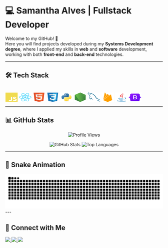 # 💻 Samantha Alves | Fullstack Developer

Welcome to my GitHub! 🚀  
Here you will find projects developed during my **Systems Development degree**, where I applied my skills in **web** and **software** development, working with both **front-end** and **back-end** technologies.

---

## 🛠 Tech Stack
<div style="display: inline_block"><br>
  <img align="center" alt="JavaScript" height="30" width="40" src="https://raw.githubusercontent.com/devicons/devicon/master/icons/javascript/javascript-plain.svg">
  <img align="center" alt="React" height="30" width="40" src="https://raw.githubusercontent.com/devicons/devicon/master/icons/react/react-original.svg">
  <img align="center" alt="HTML5" height="30" width="40" src="https://raw.githubusercontent.com/devicons/devicon/master/icons/html5/html5-original.svg">
  <img align="center" alt="CSS3" height="30" width="40" src="https://raw.githubusercontent.com/devicons/devicon/master/icons/css3/css3-original.svg">
  <img align="center" alt="Python" height="30" width="40" src="https://raw.githubusercontent.com/devicons/devicon/master/icons/python/python-original.svg">
  <img align="center" alt="Node.js" height="30" width="40" src="https://raw.githubusercontent.com/devicons/devicon/master/icons/nodejs/nodejs-original.svg">
  <img align="center" alt="MySQL" height="30" width="40" src="https://raw.githubusercontent.com/devicons/devicon/master/icons/mysql/mysql-original.svg">
  <img align="center" alt="Firebase" height="30" width="40" src="https://raw.githubusercontent.com/devicons/devicon/master/icons/firebase/firebase-plain.svg">
  <img align="center" alt="Java" height="30" width="40" src="https://raw.githubusercontent.com/devicons/devicon/master/icons/java/java-original.svg">
  <img align="center" alt="Bootstrap" height="30" width="40" src="https://raw.githubusercontent.com/devicons/devicon/master/icons/bootstrap/bootstrap-original.svg">
</div>

---

## 📊 GitHub Stats

<p align="center">
  <img src="https://komarev.com/ghpvc/?username=samanthinhamilgrau&label=Profile%20views&color=ff69b4&style=for-the-badge" alt="Profile Views" />
</p>

<div align="center">
  <img 
    alt="GitHub Stats" 
    height="200" 
    src="https://github-readme-stats.vercel.app/api?username=samanthinhamilgrau&show_icons=true&theme=tokyonight&include_all_commits=true&locale=en" 
  />
  <img 
    alt="Top Languages" 
    height="200" 
    src="https://github-readme-stats.vercel.app/api/top-langs/?username=samanthinhamilgrau&theme=tokyonight&layout=compact&custom_title=Top%20Languages&langs_count=9" 
  />
</div>

---

## 🐍 Snake Animation
<picture>
  <source media="(prefers-color-scheme: dark)" srcset="https://raw.githubusercontent.com/samanthinhamilgrau/samanthinhamilgrau/output/github-contribution-grid-snake-dark.svg">
  <source media="(prefers-color-scheme: light)" srcset="https://raw.githubusercontent.com/samanthinhamilgrau/samanthinhamilgrau/output/github-contribution-grid-snake.svg">
  <img alt="github contribution grid snake animation" src="https://raw.githubusercontent.com/samanthinhamilgrau/samanthinhamilgrau/output/github-contribution-grid-snake.svg">
</picture>
---

## 📧 Connect with Me
<div> 
  <a href="https://instagram.com/_alvescaetano__/" target="_blank">
    <img src="https://img.shields.io/badge/-Instagram-%23E4405F?style=for-the-badge&logo=instagram&logoColor=white">
  </a>
  <a href="mailto:samantha.a.caetano@gmail.com">
    <img src="https://img.shields.io/badge/-Gmail-%23333?style=for-the-badge&logo=gmail&logoColor=white">
  </a>
  <a href="https://www.linkedin.com/in/samantha-alves-pires-caetano/" target="_blank">
    <img src="https://img.shields.io/badge/-LinkedIn-%230077B5?style=for-the-badge&logo=linkedin&logoColor=white">
  </a> 
</div>

